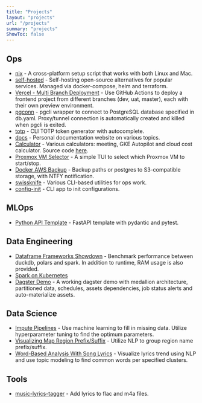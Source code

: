 ```yaml
---
title: "Projects"
layout: "projects"
url: "/projects"
summary: "projects"
ShowToc: false
---
```


## Ops

- [nix](https://www.karnwong.me/posts/2022/12/cross-platform-package-env-management-with-nix/) - A cross-platform setup script that works with both Linux and Mac.
- [self-hosted](https://github.com/kahnwong/self-hosted) - Self-hosting open-source alternatives for popular services. Managed via docker-compose, helm and terraform.
- [Vercel - Multi Branch Deployment](https://github.com/kahnwong/vercel-multi-branch-deployment) - Use GitHub Actions to deploy a frontend project from different branches (dev, uat, master), each with their own preview environment.
- [pgconn](https://github.com/kahnwong/pgconn) - pgcli wrapper to connect to PostgreSQL database specified in db.yaml. Proxy/tunnel connection is automatically created and killed when pgcli is exited.
- [totp](https://github.com/kahnwong/totp) - CLI TOTP token generator with autocomplete.
- [docs](https://docs.karnwong.me) - Personal documentation website on various topics.
- [Calculator](https://calculator.karnwong.me/) - Various calculators: meeting, GKE Autopilot and cloud cost calculator. Source code [here](https://github.com/kahnwong/calculator).
- [Proxmox VM Selector](https://github.com/kahnwong/proxmox-vm-selector) - A simple TUI to select which Proxmox VM to start/stop.
- [Docker AWS Backup](https://github.com/kahnwong/docker-aws-backup) - Backup paths or postgres to S3-compatible storage, with NTFY notification.
- [swissknife](https://github.com/kahnwong/swissknife) - Various CLI-based utilities for ops work.
- [config-init](https://github.com/kahnwong/config-init) - CLI app to init configurations.

## MLOps

- [Python API Template](https://github.com/kahnwong/python-api-template) - FastAPI template with pydantic and pytest.

## Data Engineering

- [Dataframe Frameworks Showdown](https://www.karnwong.me/posts/2023/04/duckdb-vs-polars-vs-spark/) - Benchmark performance between duckdb, polars and spark. In addition to runtime, RAM usage is also provided.
- [Spark on Kubernetes](https://www.karnwong.me/posts/2023/09/spark-on-kubernetes/)
- [Dagster Demo](https://github.com/kahnwong/dagster-demo) - A working dagster demo with medallion architecture, partitioned data, schedules, assets dependencies, job status alerts and auto-materialize assets.

## Data Science

- [Impute Pipelines](https://www.karnwong.me/posts/2020/05/impute-pipelines/) - Use machine learning to fill in missing data. Utilize hyperparameter tuning to find the optimum parameters.
- [Visualizing Map Region Prefix/Suffix](https://www.karnwong.me/posts/2020/09/visualizing-map-region-prefix-suffix/) - Utilize NLP to group region name prefix/suffix.
- [Word-Based Analysis With Song Lyrics](https://www.karnwong.me/posts/2020/04/word-based-analysis-with-song-lyrics/) - Visualize lyrics trend using NLP and use topic modeling to find common words per specified clusters.

## Tools

- [music-lyrics-tagger](https://github.com/kahnwong/music-lyrics-tagger) - Add lyrics to flac and m4a files.
